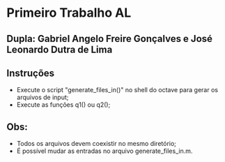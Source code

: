 # Primeiro Trabalho AL

## Dupla: Gabriel Angelo Freire Gonçalves e José Leonardo Dutra de Lima

## Instruções 

* Execute o script "generate_files_in()" no shell do octave para gerar os arquivos de input;
* Execute as funções q1() ou q2();

## Obs: 
* Todos os arquivos devem coexistir no mesmo diretório;
* É possível mudar as entradas no arquivo generate_files_in.m.


